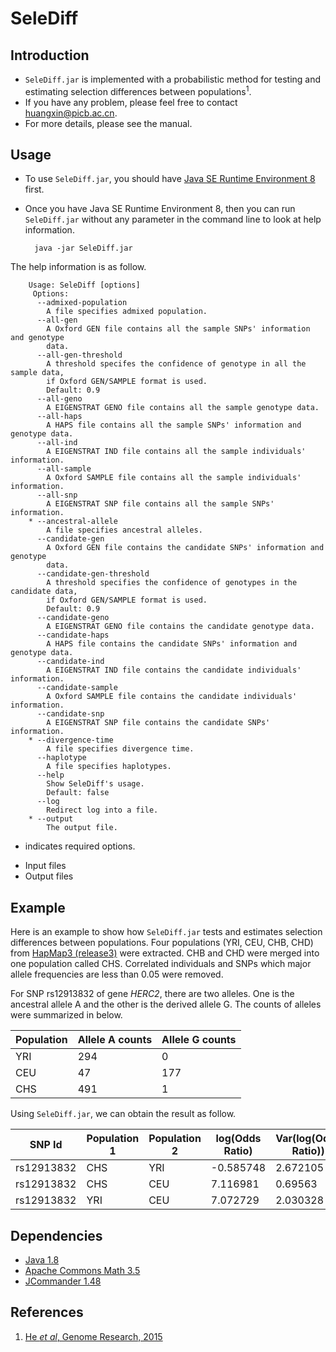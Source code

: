 # SeleDiff

## Introduction
- `SeleDiff.jar` is implemented with a probabilistic method for testing and estimating selection differences between populations<sup>1</sup>.
- If you have any problem, please feel free to contact huangxin@picb.ac.cn.
- For more details, please see the manual.

## Usage
- To use `SeleDiff.jar`, you should have [Java SE Runtime Environment 8](http://www.oracle.com/technetwork/java/javase/downloads/jre8-downloads-2133155.html) first.
- Once you have Java SE Runtime Environment 8, then you can run `SeleDiff.jar` without any parameter in the command line to look at help information.

		java -jar SeleDiff.jar

The help information is as follow.

		Usage: SeleDiff [options]
         Options:
          --admixed-population
            A file specifies admixed population.
          --all-gen
            A Oxford GEN file contains all the sample SNPs' information and genotype
            data.
          --all-gen-threshold
            A threshold specifes the confidence of genotype in all the sample data,
            if Oxford GEN/SAMPLE format is used.
            Default: 0.9
          --all-geno
            A EIGENSTRAT GENO file contains all the sample genotype data.
          --all-haps
            A HAPS file contains all the sample SNPs' information and genotype data.
          --all-ind
            A EIGENSTRAT IND file contains all the sample individuals' information.
          --all-sample
            A Oxford SAMPLE file contains all the sample individuals' information.
          --all-snp
            A EIGENSTRAT SNP file contains all the sample SNPs' information.
        * --ancestral-allele
            A file specifies ancestral alleles.
          --candidate-gen
            A Oxford GEN file contains the candidate SNPs' information and genotype
            data.
          --candidate-gen-threshold
            A threshold specifies the confidence of genotypes in the candidate data,
            if Oxford GEN/SAMPLE format is used.
            Default: 0.9
          --candidate-geno
            A EIGENSTRAT GENO file contains the candidate genotype data.
          --candidate-haps
            A HAPS file contains the candidate SNPs' information and genotype data.
          --candidate-ind
            A EIGENSTRAT IND file contains the candidate individuals' information.
          --candidate-sample
            A Oxford SAMPLE file contains the candidate individuals' information.
          --candidate-snp
            A EIGENSTRAT SNP file contains the candidate SNPs' information.
        * --divergence-time
            A file specifies divergence time.
          --haplotype
            A file specifies haplotypes.
          --help
            Show SeleDiff's usage.
            Default: false
          --log
            Redirect log into a file.
        * --output
            The output file.
        
* indicates required options.

- Input files
- Output files

## Example
Here is an example to show how `SeleDiff.jar` tests and estimates selection differences between populations. Four populations (YRI, CEU, CHB, CHD) from [HapMap3 (release3)](http://hapmap.ncbi.nlm.nih.gov/) were extracted. CHB and CHD were merged into one population called CHS. Correlated individuals and SNPs which major allele frequencies are less than 0.05 were removed.

For SNP rs12913832 of gene *HERC2*, there are two alleles. One is the ancestral allele A and the other is the derived allele G. The counts of alleles were summarized in below.

| Population | Allele A counts | Allele G counts |
| --- | --- | --- |
| YRI | 294 | 0   |
| CEU | 47  | 177 |
| CHS | 491 | 1   |

Using `SeleDiff.jar`, we can obtain the result as follow.

| SNP Id | Population 1 | Population 2 | log(Odds Ratio) | Var(log(Odds Ratio)) | Var(Omega) | delta | p-value |
| ------ | ------------ | ------------ | --------------- | -------------------- | ---------- | ----- | ------- |
| rs12913832 | CHS      | YRI          | -0.585748       | 2.672105         | 3.852386   | 0.052587 | 0.818622 |
| rs12913832 | CHS      | CEU          | 7.116981        | 0.69563          | 1.875915   | 19.696884 | 9.0E-6  |
| rs12913832 | YRI      | CEU          | 7.072729        | 2.030328         | 2.935674   | 11.947648 | 5.47E-4 |

## Dependencies
- [Java 1.8](http://www.oracle.com/technetwork/java/javase/downloads/jdk8-downloads-2133151.html)
- [Apache Commons Math 3.5](https://commons.apache.org/proper/commons-math/index.html)
- [JCommander 1.48](http://mvnrepository.com/artifact/com.beust/jcommander/1.48)


## References
1. [He *et al*, Genome Research, 2015](http://genome.cshlp.org/content/early/2015/10/13/gr.192336.115.abstract)

